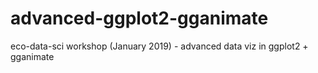 # advanced-ggplot2-gganimate
eco-data-sci workshop (January 2019) - advanced data viz in ggplot2 + gganimate

